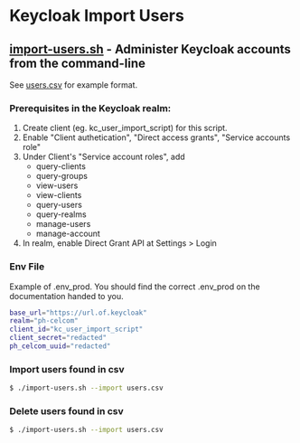 # Keycloak Import Users

## [import-users.sh](./import-users.sh) - Administer Keycloak accounts from the command-line
See [users.csv](./users.csv) for example format.
### Prerequisites in the Keycloak realm:
1. Create client (eg. kc_user_import_script) for this script.
2. Enable "Client authetication", "Direct access grants", "Service accounts role"
3. Under Client's "Service account roles", add 
    - query-clients
    - query-groups
    - view-users
    - view-clients
    - query-users
    - query-realms
    - manage-users
    - manage-account
4. In realm, enable Direct Grant API at Settings > Login

### Env File
Example of .env_prod. You should find the correct .env_prod on the documentation handed to you.
```sh
base_url="https://url.of.keycloak"
realm="ph-celcom"
client_id="kc_user_import_script"
client_secret="redacted"
ph_celcom_uuid="redacted"
```

### Import users found in csv
```sh
$ ./import-users.sh --import users.csv
```

### Delete users found in csv
```sh
$ ./import-users.sh --import users.csv
```
